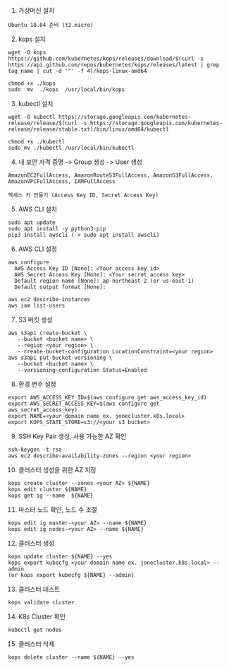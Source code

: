 1. 가상머신 설치
```
Ubuntu 18.04 준비 (t2.micro)
```

2. kops 설치
```
wget -O kops https://github.com/kubernetes/kops/releases/download/$(curl -s https://api.github.com/repos/kubernetes/kops/releases/latest | grep tag_name | cut -d '"' -f 4)/kops-linux-amd64
```
```
chmod +x ./kops
sudo  mv  ./kops  /usr/local/bin/kops
```

3. kubectl 설치
```
wget -O kubectl https://storage.googleapis.com/kubernetes-release/release/$(curl -s https://storage.googleapis.com/kubernetes-release/release/stable.txt)/bin/linux/amd64/kubectl
```
```
chmod +x ./kubectl
sudo mv ./kubectl /usr/local/bin/kubectl
```

4. 내 보안 자격 증명 -> Group 생성 -> User 생성
```
AmazonEC2FullAccess, AmazonRoute53FullAccess, AmazonS3FullAccess, AmazonVPCFullAccess, IAMFullAccess
```
```
액세스 키 만들기 (Access Key ID, Secret Access Key)
```

5. AWS CLI 설치
```
sudo apt update
sudo apt install -y python3-pip
pip3 install awscli (-> sudo apt install awscli)
```
6. AWS CLI 설정
```
aws configure
  AWS Access Key ID [None]: <Your access key id>
  AWS Secret Access Key [None]: <Your secret access key>
  Default region name [None]: ap-northeast-2 (or us-east-1)
  Default output format [None]:
```
```
aws ec2 describe-instances
aws iam list-users
```

7. S3 버킷 생성
```
aws s3api create-bucket \
   --bucket <bucket name> \
   --region <your region> \
   --create-bucket-configuration LocationConstraint=<your region>
aws s3api put-bucket-versioning \
   --bucket <bucket name> \
   --versioning-configuration Status=Enabled
```

8. 환경 변수 설정
```
export AWS_ACCESS_KEY_ID=$(aws configure get aws_access_key_id)
export AWS_SECRET_ACCESS_KEY=$(aws configure get aws_secret_access_key)
export NAME=<your domain name ex. jonecluster.k8s.local>
export KOPS_STATE_STORE=s3://<your s3 bucket>
```

9. SSH Key Pair 생성, 사용 가능한 AZ 확인
```
ssh-keygen -t rsa
aws ec2 describe-availability-zones --region <your region>
```

10. 클러스터 생성을 위한 AZ 지정
```
kops create cluster --zones <your AZ> ${NAME}
kops edit cluster ${NAME}
kops get ig --name  ${NAME}
```

11. 마스터 노드 확인, 노드 수 조절
```
kops edit ig master-<your AZ> --name ${NAME}
kops edit ig nodes-<your AZ> --name ${NAME}
```

12. 클러스터 생성
```
kops update cluster ${NAME} --yes
kops export kubecfg <your domain name ex. jonecluster.k8s.local> --admin
(or kops export kubecfg ${NAME} --admin)
```

13. 클러스터 테스트 
```
kops validate cluster 
```

14. K8s Cluster 확인
```
kubectl get nodes
```

15. 클러스터 삭제
```
kops delete cluster --name ${NAME} --yes
```
